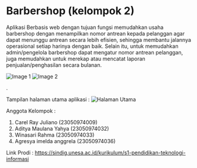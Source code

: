 # Barbershop (kelompok 2)
Aplikasi Berbasis web dengan tujuan fungsi memudahkan usaha barbershop dengan menampilkan nomor antrean kepada pelanggan agar dapat menunggu antrean secara lebih efisien, sehingga membantu jalannya operasional setiap harinya dengan baik. Selain itu, untuk memudahkan admin/pengelola barbershop dapat mengatur nomor antrean pelanggan, juga memudahkan untuk merekap atau mencatat laporan penjualan/penghasilan secara bulanan.

![Image 1](https://github.com/user-attachments/assets/d84a8719-e6d0-4770-9fac-4afa4669113d)
![Image 2](https://github.com/user-attachments/assets/9a501f2c-25f2-4f59-8fb0-ffcb99aca15f)

.

Tampilan halaman utama aplikasi :
![Halaman Utama](https://github.com/user-attachments/assets/3a9a7c0b-4c16-4152-a4ff-2122e6d14fd6)

Anggota Kelompok : 
1. Carel Ray Juliano (23050974009)
2. Aditya Maulana Yahya (23050974032)
3. Winasari Rahma (23050974033)
4. Agresya imelda anggrela (23050974036)

Link Prodi : https://sindig.unesa.ac.id/kurikulum/s1-pendidikan-teknologi-informasi
